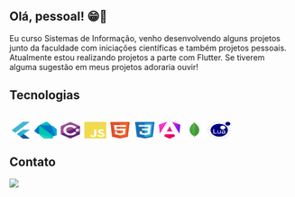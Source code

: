 ## Olá, pessoal! 😁👋
Eu curso Sistemas de Informação, venho desenvolvendo alguns projetos junto da faculdade com iniciações científicas e também projetos pessoais. Atualmente estou realizando projetos a parte com Flutter. Se tiverem alguma sugestão em meus projetos adoraria ouvir!

## Tecnologias
<div style="display: inline_block"><br>
  <img align="center" alt="Victor-Flutter" height="30" width="40" src="https://raw.githubusercontent.com/devicons/devicon/master/icons/flutter/flutter-original.svg">
  <img align="center" alt="Victor-Flutter" height="30" width="40" src="https://raw.githubusercontent.com/devicons/devicon/master/icons/dart/dart-original.svg">
  <img align="center" alt="Victor-Csharp" height="30" width="40" src="https://raw.githubusercontent.com/devicons/devicon/master/icons/csharp/csharp-original.svg">
  <img align="center" alt="Victor-Js" height="30" width="40" src="https://raw.githubusercontent.com/devicons/devicon/master/icons/javascript/javascript-plain.svg">
  <img align="center" alt="Victor-HTML" height="30" width="40" src="https://raw.githubusercontent.com/devicons/devicon/master/icons/html5/html5-original.svg">
  <img align="center" alt="Victor-CSS" height="30" width="40" src="https://raw.githubusercontent.com/devicons/devicon/master/icons/css3/css3-original.svg">
  <img align="center" alt="Victor-Angular" height="30" width="40" src="https://raw.githubusercontent.com/devicons/devicon/master/icons/angular/angular-original.svg">
  <img align="center" alt="Victor-MongoDB" height="30" width="40" src="https://raw.githubusercontent.com/devicons/devicon/master/icons/mongodb/mongodb-original.svg">
   <img align="center" alt="Victor-Lua" height="30" width="40" src="https://raw.githubusercontent.com/devicons/devicon/master/icons/lua/lua-original.svg">
</div>

## Contato

<div>
  <a href="https://www.linkedin.com/in/victor-flor-37b907234/" target="_blank"><img src="https://img.shields.io/badge/-LinkedIn-%230077B5?style=for-the-badge&logo=linkedin&logoColor=white" target="_blank"></a> 
  
</div>
